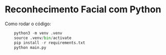 # Reconhecimento Facial com Python

Como rodar o código:

```python
    python3 -m venv .venv
    source .venv/bin/activate
    pip install -r requirements.txt
    python main.py
```
